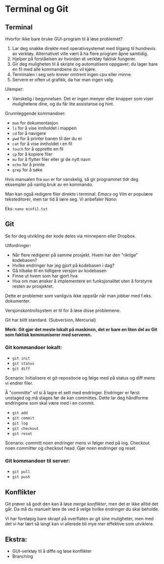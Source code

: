 # Terminal og Git

## Terminal 

Hvorfor ikke bare bruke GUI-program til å løse problemet? 

1. Lar deg snakke direkte med operativsystemet med tilgang til hundrevis av verktøy. Alternativet ville vært å ha flere program åpne samtidig.
2. Hjelper på forståelsen av hvordan et verktøy faktisk fungerer.
3. Gir deg muligheten til å skripte og automatisere oppgaver; du lager bare en fil med alle kommandoene du vil kjøre.
4. Terminalen i seg selv krever omtrent ingen cpu eller minne.
5. Servere er often ut grafikk, da har man ingen valg.

Ulemper:
- Vanskelig i begynnelsen. Det er ingen menyer eller knapper som viser mulighetene dine, og du får lite assistanse og hint.


Grunnleggende kommandoer: 
- `man` for dokumentasjon 
- `ls` for å vise innholdet i mappen 
- `cd` for å navigere
- `pwd` for å printer banen til der du er
- `cat` for å vise innholdet i en fil
- `touch` for å opprette en fil
- `cp` for å kopiere filer
- `mv` for å flytter filer eller gi de nytt navn
- `echo` for å printe
- `grep` for å søke

Hvis manualen fra `man` er for vanskelig, så gir programmet tldr deg eksempler på vanlig bruk av en kommando.

Man kan også redigere filer direkte i terminal. _Emacs_ og _Vim_ er populære teksteditorer, men tar tid å lære seg. Vi anbefaler _Nano_:

Eks: `nano minfil.txt`

## Git

Se for deg utvikling der kode deles via minnepenn eller Dropbox.

Utfordringer:
 - Når flere redigerer på samme prosjekt. Hvem har den "riktige" kodebasen?
 - Hvilke endringer har jeg gjort på kodebasen i dag?
 - Gå tilbake til en tidligere versjon av kodebasen 
 - Finne ut hvem som har gjort hva
 - Hva om man ønsker å implementere en funksjonalitet uten å forstyrre resten av prosjektet.

Dette er problemer som vanligvis ikke oppstår når man jobber med f.eks. dokumenter.

Versjonskontrollsystem er til for å løse disse problemene. 

Git har blitt standard. (Subversion, Mercurial)

__Merk: Git gjør det meste lokalt på maskinen, det er bare en liten del av Git som faktisk kommuniserer med serveren.__

### Git kommandoer lokalt:
- `git init`
- `git status`
- `git diff`

Scenario: Initialisere et git-repositorie og følge med på status og diff mens vi endrer filer.

Å "committe" vil si å lagre et sett med endringer. Endringer er først unstaged og må stages før de kan committes. Dette lar deg håndforme endringene som skal være med i en commit.

- `git add`
- `git commit`
- `git log`
- `git checkout`
- `git reset`

Scenario: committ noen endringer mens vi følger med på log. Checkout noen committer og checkout head. Gjør noen endringer og reset 

### Git kommandoer til server:
- `git pull`
- `git push`

## Konflikter
Git prøver så godt den kan å løse _merge konflikter_, men det er ikke alltid det går. Da må du manuelt løse de ved å velge hvilke endringer du skal beholde.

Vi har foreløpig bare skrapt på overflaten av git sine muligheter, men med det vi har lært så langt kan vi allerede bli mye mer effektive som utviklere.

## Ekstra: 
- GUI-verktøy til å diffe og løse konflikter
- Branching
